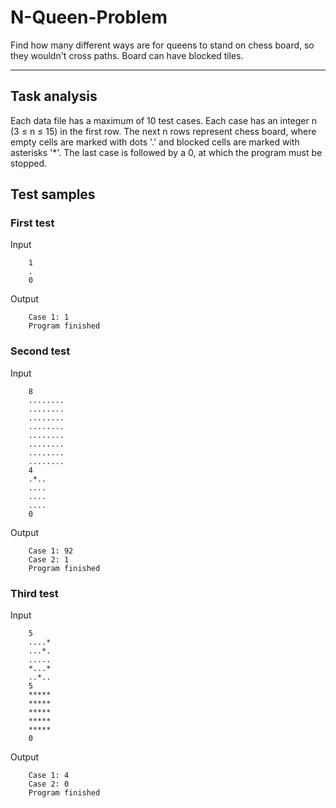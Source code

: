 # N-Queen-Problem

Find how many different ways are for queens to stand on chess board, so they wouldn't cross paths. Board can have blocked tiles.

---

## Task analysis

Each data file has a maximum of 10 test cases. Each case has an integer n (3 ≤ n ≤ 15) in the first row. The next n rows represent chess board, where empty cells are marked with dots '.' and blocked cells are marked with asterisks '*'. The last case is followed by a 0, at which the program must be stopped.

## Test samples

### First test

Input

        1
        .
        0

Output

        Case 1: 1
        Program finished

### Second test

Input

        8
        ........
        ........
        ........
        ........
        ........
        ........
        ........
        ........
        4
        .*..
        ....
        ....
        ....
        0

Output

        Case 1: 92
        Case 2: 1
        Program finished

### Third test

Input

        5
        ....*
        ...*.
        .....
        *...*
        ..*..
        5
        *****
        *****
        *****
        *****
        *****
        0

Output

        Case 1: 4
        Case 2: 0
        Program finished
